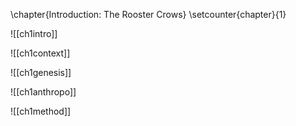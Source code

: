 \chapter{Introduction: The Rooster Crows}
\setcounter{chapter}{1}

![[ch1intro]]

![[ch1context]]

![[ch1genesis]]

![[ch1anthropo]]

![[ch1method]]